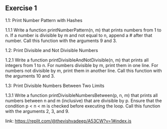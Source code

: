 ## Exercise 1
1.1: Print Number Pattern with Hashes

1.1.1 Write a function printNumberPattern(n, m) that prints numbers from 1 to n. If a number is divisible by m and not equal to n, append a # after that number. Call this function with the arguments 9 and 3.

1.2: Print Divisible and Not Divisible Numbers

1.2.1 Write a function printDivisibleAndNotDivisible(n, m) that prints all integers from 1 to n.
For numbers divisible by m, print them in one line.
For numbers not divisible by m, print them in another line. Call this function with the arguments 10 and 3.

1.3: Print Divisible Numbers Between Two Limits

1.3.1 Write a function printDivisibleNumbersBetween(p, n, m) that prints all numbers between n and m (inclusive) that are divisible by p.
Ensure that the condition p < n < m is checked before executing the loop. Call this function with the arguments 2, 3, and 9.

link: https://replit.com/@thevishvadeep/A53CW?v=1#index.js
